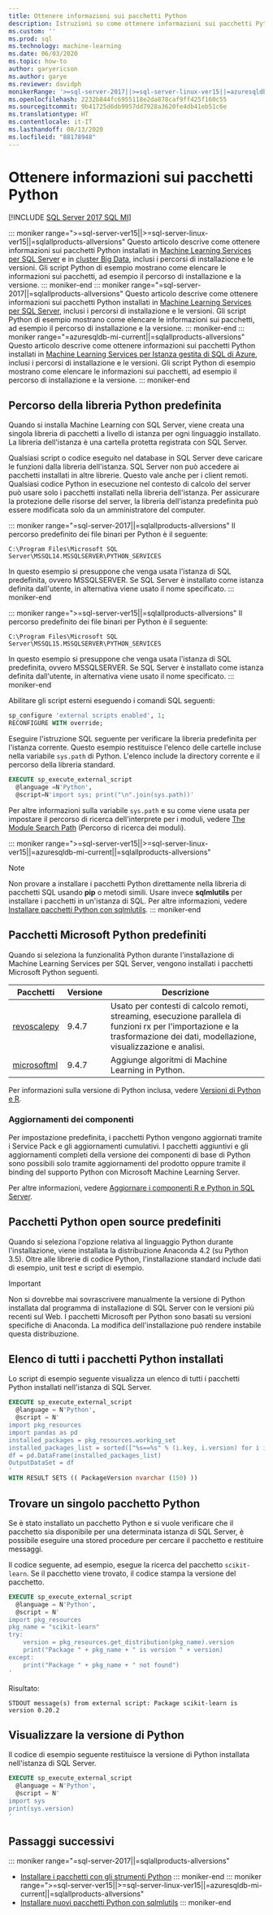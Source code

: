 ```yaml
---
title: Ottenere informazioni sui pacchetti Python
description: Istruzioni su come ottenere informazioni sui pacchetti Python installati in Machine Learning Services per SQL Server, inclusi i percorsi di installazione e le versioni.
ms.custom: ''
ms.prod: sql
ms.technology: machine-learning
ms.date: 06/03/2020
ms.topic: how-to
author: garyericson
ms.author: garye
ms.reviewer: davidph
monikerRange: '>=sql-server-2017||>=sql-server-linux-ver15||=azuresqldb-mi-current||=sqlallproducts-allversions'
ms.openlocfilehash: 2232b844fc6955118e2da878caf9ff425f160c55
ms.sourcegitcommit: 9b41725d6db9957dd7928a3620fe4db41eb51c6e
ms.translationtype: HT
ms.contentlocale: it-IT
ms.lasthandoff: 08/13/2020
ms.locfileid: "88178948"
---
```

# <a name="get-python-package-information"></a>Ottenere informazioni sui pacchetti Python

[!INCLUDE [SQL Server 2017 SQL MI](../../includes/applies-to-version/sqlserver2017-asdbmi.md)]

::: moniker range=">=sql-server-ver15||>=sql-server-linux-ver15||=sqlallproducts-allversions"
Questo articolo descrive come ottenere informazioni sui pacchetti Python installati in [Machine Learning Services per SQL Server](../sql-server-machine-learning-services.md) e in [cluster Big Data](../../big-data-cluster/machine-learning-services.md), inclusi i percorsi di installazione e le versioni. Gli script Python di esempio mostrano come elencare le informazioni sui pacchetti, ad esempio il percorso di installazione e la versione.
::: moniker-end
::: moniker range="=sql-server-2017||=sqlallproducts-allversions"
Questo articolo descrive come ottenere informazioni sui pacchetti Python installati in [Machine Learning Services per SQL Server](../sql-server-machine-learning-services.md), inclusi i percorsi di installazione e le versioni. Gli script Python di esempio mostrano come elencare le informazioni sui pacchetti, ad esempio il percorso di installazione e la versione.
::: moniker-end
::: moniker range="=azuresqldb-mi-current||=sqlallproducts-allversions"
Questo articolo descrive come ottenere informazioni sui pacchetti Python installati in [Machine Learning Services per Istanza gestita di SQL di Azure](/azure/azure-sql/managed-instance/machine-learning-services-overview), inclusi i percorsi di installazione e le versioni. Gli script Python di esempio mostrano come elencare le informazioni sui pacchetti, ad esempio il percorso di installazione e la versione.
::: moniker-end

## <a name="default-python-library-location"></a>Percorso della libreria Python predefinita

Quando si installa Machine Learning con SQL Server, viene creata una singola libreria di pacchetti a livello di istanza per ogni linguaggio installato. La libreria dell'istanza è una cartella protetta registrata con SQL Server.

Qualsiasi script o codice eseguito nel database in SQL Server deve caricare le funzioni dalla libreria dell'istanza. SQL Server non può accedere ai pacchetti installati in altre librerie. Questo vale anche per i client remoti. Qualsiasi codice Python in esecuzione nel contesto di calcolo del server può usare solo i pacchetti installati nella libreria dell'istanza.
Per assicurare la protezione delle risorse del server, la libreria dell'istanza predefinita può essere modificata solo da un amministratore del computer.

::: moniker range="=sql-server-2017||=sqlallproducts-allversions"
Il percorso predefinito dei file binari per Python è il seguente:

`C:\Program Files\Microsoft SQL Server\MSSQL14.MSSQLSERVER\PYTHON_SERVICES`

In questo esempio si presuppone che venga usata l'istanza di SQL predefinita, ovvero MSSQLSERVER. Se SQL Server è installato come istanza definita dall'utente, in alternativa viene usato il nome specificato.
::: moniker-end

::: moniker range=">=sql-server-ver15||=sqlallproducts-allversions"
Il percorso predefinito dei file binari per Python è il seguente:

`C:\Program Files\Microsoft SQL Server\MSSQL15.MSSQLSERVER\PYTHON_SERVICES`

In questo esempio si presuppone che venga usata l'istanza di SQL predefinita, ovvero MSSQLSERVER. Se SQL Server è installato come istanza definita dall'utente, in alternativa viene usato il nome specificato.
::: moniker-end

Abilitare gli script esterni eseguendo i comandi SQL seguenti:

```sql
sp_configure 'external scripts enabled', 1;
RECONFIGURE WITH override;
```

Eseguire l'istruzione SQL seguente per verificare la libreria predefinita per l'istanza corrente. Questo esempio restituisce l'elenco delle cartelle incluse nella variabile `sys.path` di Python. L'elenco include la directory corrente e il percorso della libreria standard.

```sql
EXECUTE sp_execute_external_script
  @language =N'Python',
  @script=N'import sys; print("\n".join(sys.path))'
```

Per altre informazioni sulla variabile `sys.path` e su come viene usata per impostare il percorso di ricerca dell'interprete per i moduli, vedere [The Module Search Path](https://docs.python.org/2/tutorial/modules.html#the-module-search-path) (Percorso di ricerca dei moduli).

::: moniker range=">=sql-server-ver15||>=sql-server-linux-ver15||=azuresqldb-mi-current||=sqlallproducts-allversions"
> [!NOTE]
> Non provare a installare i pacchetti Python direttamente nella libreria di pacchetti SQL usando **pip** o metodi simili. Usare invece **sqlmlutils** per installare i pacchetti in un'istanza di SQL. Per altre informazioni, vedere [Installare pacchetti Python con sqlmlutils](install-additional-python-packages-on-sql-server.md).
::: moniker-end

## <a name="default-microsoft-python-packages"></a>Pacchetti Microsoft Python predefiniti

Quando si seleziona la funzionalità Python durante l'installazione di Machine Learning Services per SQL Server, vengono installati i pacchetti Microsoft Python seguenti.

| Pacchetti | Versione |  Descrizione |
| ---------|---------|--------------|
| [revoscalepy](https://docs.microsoft.com/machine-learning-server/python-reference/revoscalepy/revoscalepy-package) | 9.4.7 | Usato per contesti di calcolo remoti, streaming, esecuzione parallela di funzioni rx per l'importazione e la trasformazione dei dati, modellazione, visualizzazione e analisi. |
| [microsoftml](https://docs.microsoft.com/machine-learning-server/python-reference/microsoftml/microsoftml-package) | 9.4.7 | Aggiunge algoritmi di Machine Learning in Python. |

Per informazioni sulla versione di Python inclusa, vedere [Versioni di Python e R](../sql-server-machine-learning-services.md#versions).

### <a name="component-upgrades"></a>Aggiornamenti dei componenti

Per impostazione predefinita, i pacchetti Python vengono aggiornati tramite i Service Pack e gli aggiornamenti cumulativi. I pacchetti aggiuntivi e gli aggiornamenti completi della versione dei componenti di base di Python sono possibili solo tramite aggiornamenti del prodotto oppure tramite il binding del supporto Python con Microsoft Machine Learning Server.

Per altre informazioni, vedere [Aggiornare i componenti R e Python in SQL Server](../install/upgrade-r-and-python.md).

## <a name="default-open-source-python-packages"></a>Pacchetti Python open source predefiniti

Quando si seleziona l'opzione relativa al linguaggio Python durante l'installazione, viene installata la distribuzione Anaconda 4.2 (su Python 3.5). Oltre alle librerie di codice Python, l'installazione standard include dati di esempio, unit test e script di esempio.

> [!IMPORTANT]
> Non si dovrebbe mai sovrascrivere manualmente la versione di Python installata dal programma di installazione di SQL Server con le versioni più recenti sul Web. I pacchetti Microsoft per Python sono basati su versioni specifiche di Anaconda. La modifica dell'installazione può rendere instabile questa distribuzione.

## <a name="list-all-installed-python-packages"></a>Elenco di tutti i pacchetti Python installati

Lo script di esempio seguente visualizza un elenco di tutti i pacchetti Python installati nell'istanza di SQL Server.

```sql
EXECUTE sp_execute_external_script 
  @language = N'Python', 
  @script = N'
import pkg_resources
import pandas as pd
installed_packages = pkg_resources.working_set
installed_packages_list = sorted(["%s==%s" % (i.key, i.version) for i in installed_packages])
df = pd.DataFrame(installed_packages_list)
OutputDataSet = df
'
WITH RESULT SETS (( PackageVersion nvarchar (150) ))
```

## <a name="find-a-single-python-package"></a>Trovare un singolo pacchetto Python

Se è stato installato un pacchetto Python e si vuole verificare che il pacchetto sia disponibile per una determinata istanza di SQL Server, è possibile eseguire una stored procedure per cercare il pacchetto e restituire messaggi.

Il codice seguente, ad esempio, esegue la ricerca del pacchetto `scikit-learn`.
Se il pacchetto viene trovato, il codice stampa la versione del pacchetto.

```sql
EXECUTE sp_execute_external_script
  @language = N'Python',
  @script = N'
import pkg_resources
pkg_name = "scikit-learn"
try:
    version = pkg_resources.get_distribution(pkg_name).version
    print("Package " + pkg_name + " is version " + version)
except:
    print("Package " + pkg_name + " not found")
'
```

Risultato:

```text
STDOUT message(s) from external script: Package scikit-learn is version 0.20.2
```

<a name="bkmk_SQLPythonVersion"></a>
## <a name="view-the-version-of-python"></a>Visualizzare la versione di Python

Il codice di esempio seguente restituisce la versione di Python installata nell'istanza di SQL Server.

```sql
EXECUTE sp_execute_external_script
  @language = N'Python',
  @script = N'
import sys
print(sys.version)
'
```

## <a name="next-steps"></a>Passaggi successivi

::: moniker range="=sql-server-2017||=sqlallproducts-allversions"
+ [Installare i pacchetti con gli strumenti Python](install-python-packages-standard-tools.md)
::: moniker-end
::: moniker range=">=sql-server-ver15||>=sql-server-linux-ver15||=azuresqldb-mi-current||=sqlallproducts-allversions"
+ [Installare nuovi pacchetti Python con sqlmlutils](install-additional-r-packages-on-sql-server.md)
::: moniker-end
